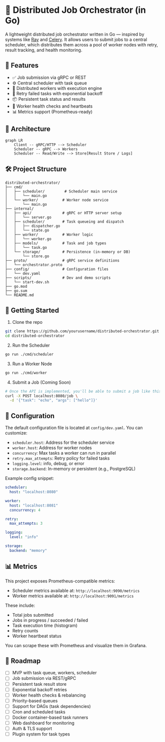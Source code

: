 # 🧠 Distributed Job Orchestrator (in Go)

A lightweight distributed job orchestrator written in Go — inspired by systems like [Ray](https://github.com/ray-project/ray) and [Celery](https://docs.celeryq.dev/). It allows users to submit jobs to a central scheduler, which distributes them across a pool of worker nodes with retry, result tracking, and health monitoring.

## 🎯 Features

- ✅ Job submission via gRPC or REST
- ⚙️ Central scheduler with task queue
- 🏃 Distributed workers with execution engine
- 🔁 Retry failed tasks with exponential backoff
- 📦 Persistent task status and results
- 📡 Worker health checks and heartbeats
- 📊 Metrics support (Prometheus-ready)

## 🧱 Architecture

```mermaid
graph LR
    Client -- gRPC/HTTP --> Scheduler
    Scheduler -- gRPC --> Workers
    Scheduler -- Read/Write --> Store[Result Store / Logs]
```

## 🛠️ Project Structure

```
distributed-orchestrator/
├── cmd/
│   ├── scheduler/         # Scheduler main service
│   │   └── main.go
│   └── worker/           # Worker node service
│       └── main.go
├── internal/
│   ├── api/              # gRPC or HTTP server setup
│   │   └── server.go
│   ├── scheduler/        # Task queueing and dispatch
│   │   ├── dispatcher.go
│   │   └── state.go
│   ├── worker/           # Worker logic
│   │   └── worker.go
│   ├── models/           # Task and job types
│   │   └── task.go
│   └── storage/          # Persistence (in-memory or DB)
│       └── store.go
├── proto/                # gRPC service definitions
│   └── orchestrator.proto
├── config/               # Configuration files
│   └── dev.yaml
├── scripts/              # Dev and demo scripts
│   └── start-dev.sh
├── go.mod
├── go.sum
└── README.md
```

## 🚀 Getting Started

1. Clone the repo
```bash
git clone https://github.com/yourusername/distributed-orchestrator.git
cd distributed-orchestrator
```

2. Run the Scheduler
```bash
go run ./cmd/scheduler
```

3. Run a Worker Node
```bash
go run ./cmd/worker
```

4. Submit a Job (Coming Soon)
```bash
# Once the API is implemented, you'll be able to submit a job like this:
curl -X POST localhost:8080/job \
  -d '{"task": "echo", "args": ["hello"]}'
```

## 🔧 Configuration

The default configuration file is located at `config/dev.yaml`. You can customize:

- `scheduler.host`: Address for the scheduler service
- `worker.host`: Address for worker nodes
- `concurrency`: Max tasks a worker can run in parallel
- `retry.max_attempts`: Retry policy for failed tasks
- `logging.level`: info, debug, or error
- `storage.backend`: In-memory or persistent (e.g., PostgreSQL)

Example config snippet:
```yaml
scheduler:
  host: "localhost:8080"

worker:
  host: "localhost:8081"
  concurrency: 4

retry:
  max_attempts: 3

logging:
  level: "info"

storage:
  backend: "memory"
```

## 📊 Metrics

This project exposes Prometheus-compatible metrics:

- Scheduler metrics available at: `http://localhost:9090/metrics`
- Worker metrics available at: `http://localhost:9091/metrics`

These include:
- Total jobs submitted
- Jobs in progress / succeeded / failed
- Task execution time (histogram)
- Retry counts
- Worker heartbeat status

You can scrape these with Prometheus and visualize them in Grafana.

## 🧩 Roadmap

- [ ] MVP with task queue, workers, scheduler
- [ ] Job submission via REST/gRPC
- [ ] Persistent task result store
- [ ] Exponential backoff retries
- [ ] Worker health checks & rebalancing
- [ ] Priority-based queues
- [ ] Support for DAGs (task dependencies)
- [ ] Cron and scheduled tasks
- [ ] Docker container-based task runners
- [ ] Web dashboard for monitoring
- [ ] Auth & TLS support
- [ ] Plugin system for task types